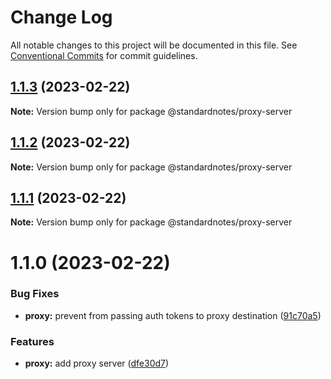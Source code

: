 # Change Log

All notable changes to this project will be documented in this file.
See [Conventional Commits](https://conventionalcommits.org) for commit guidelines.

## [1.1.3](https://github.com/standardnotes/server/compare/@standardnotes/proxy-server@1.1.2...@standardnotes/proxy-server@1.1.3) (2023-02-22)

**Note:** Version bump only for package @standardnotes/proxy-server

## [1.1.2](https://github.com/standardnotes/server/compare/@standardnotes/proxy-server@1.1.1...@standardnotes/proxy-server@1.1.2) (2023-02-22)

**Note:** Version bump only for package @standardnotes/proxy-server

## [1.1.1](https://github.com/standardnotes/server/compare/@standardnotes/proxy-server@1.1.0...@standardnotes/proxy-server@1.1.1) (2023-02-22)

**Note:** Version bump only for package @standardnotes/proxy-server

# 1.1.0 (2023-02-22)

### Bug Fixes

* **proxy:** prevent from passing auth tokens to proxy destination ([91c70a5](https://github.com/standardnotes/server/commit/91c70a51a067c606afc3570764367a6d60910ce3))

### Features

* **proxy:** add proxy server ([dfe30d7](https://github.com/standardnotes/server/commit/dfe30d7f5e8598ec1886db0e061b7d593cc27e29))
